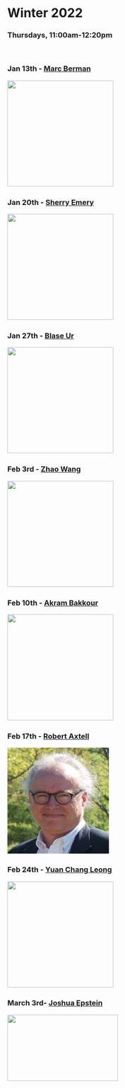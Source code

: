 # Winter 2022
### Thursdays, 11:00am-12:20pm

<br>

### Jan 13th - [Marc Berman](https://github.com/uchicago-computation-workshop/Winter2022/tree/master/01-13_Berman)

<div><img src="https://macss.uchicago.edu/sites/macss.uchicago.edu/files/styles/columnwidth-wider/public/uploads/images/Screen%20Shot%202018-06-27%20at%2011.09.43%20AM.png?itok=WqfiFvS_" width="240" height="240"></div>

### Jan 20th - [Sherry Emery](https://github.com/uchicago-computation-workshop/Winter2022/tree/master/01-20_Emery)

<div><img src="https://www.norc.org/PublishingImages/people/Emery_Large.jpg" width="240" height="240"></div>

### Jan 27th - [Blase Ur](https://github.com/uchicago-computation-workshop/Winter2022/tree/master/01-27_Ur)

<div><img src="https://www.blaseur.com/blase_headshot_400.jpg" width="240" height="240"></div>

### Feb 3rd - [Zhao Wang](https://github.com/uchicago-computation-workshop/Winter2022/tree/master/02-03_Wang)

<div><img src="https://macss.uchicago.edu/sites/macss.uchicago.edu/files/styles/columnwidth-wider/public/uploads/images/Screen%20Shot%202021-08-02%20at%204.44.41%20PM.png?itok=9ywJhaZu" width="240" height="240"></div>

### Feb 10th - [Akram Bakkour](https://github.com/uchicago-computation-workshop/Winter2022/tree/master/02-10_Bakkour)

<div><img src="https://psychology.uchicago.edu/sites/psychology.uchicago.edu/files/styles/columnwidth-wider/public/uploads/images/thumbnail_AkramBakkour-1x1-HD-Web_3.jpg?itok=O6tBLHwX" width="240" height="240"></div>

### Feb 17th - [Robert Axtell](https://github.com/uchicago-computation-workshop/Winter2022/tree/master/02-17_Axtell)

<div><img src="Rob Axtell.png" width="230" height="240"></div>

### Feb 24th - [Yuan Chang Leong](https://github.com/uchicago-computation-workshop/Winter2022/tree/master/02-24_Leong)

<div><img src="https://ycleong.github.io/author/yuan-chang-leong/avatar_huffffcb5e8eba9052c51a75bcd3d930c6_161383_270x270_fill_q90_lanczos_center.jpg" width="240" height="240"></div>

### March 3rd- [Joshua Epstein](https://github.com/uchicago-computation-workshop/Winter2022/tree/master/03-03_Epstein)

<div><img src="https://publichealth.nyu.edu/sites/default/files/2018-10/Joshua%20M.%C2%A0Epstein.jpg" width="250" height="150"></div>